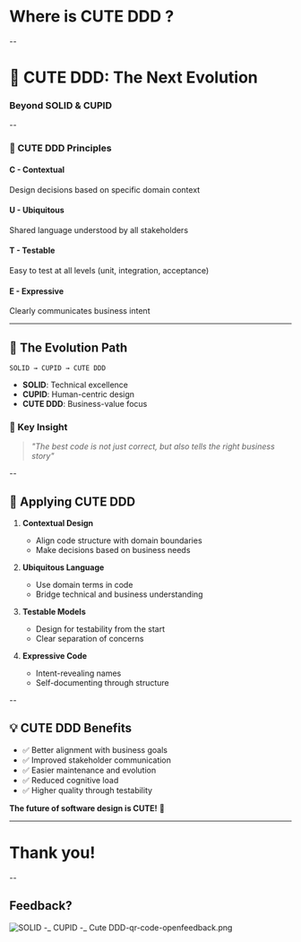 # Where is CUTE DDD ?

--

# 🌟 CUTE DDD: The Next Evolution
### Beyond SOLID & CUPID

--

### 🎯 CUTE DDD Principles

#### **C** - **Contextual**
Design decisions based on specific domain context


#### **U** - **Ubiquitous**
Shared language understood by all stakeholders


#### **T** - **Testable**
Easy to test at all levels (unit, integration, acceptance)


#### **E** - **Expressive**
Clearly communicates business intent


---

## 🔄 The Evolution Path

```
SOLID → CUPID → CUTE DDD
```

- **SOLID**: Technical excellence
- **CUPID**: Human-centric design
- **CUTE DDD**: Business-value focus

### 🎯 Key Insight
> _"The best code is not just correct, but also tells the right business story"_

--

## 🚀 Applying CUTE DDD

1. **Contextual Design**
   - Align code structure with domain boundaries
   - Make decisions based on business needs

2. **Ubiquitous Language**
   - Use domain terms in code
   - Bridge technical and business understanding

3. **Testable Models**
   - Design for testability from the start
   - Clear separation of concerns

4. **Expressive Code**
   - Intent-revealing names
   - Self-documenting through structure

--

## 💡 CUTE DDD Benefits

- ✅ Better alignment with business goals
- ✅ Improved stakeholder communication
- ✅ Easier maintenance and evolution
- ✅ Reduced cognitive load
- ✅ Higher quality through testability

**The future of software design is CUTE!** 🌈


---

# Thank you!

--

## Feedback?

![SOLID -_ CUPID -_ Cute DDD-qr-code-openfeedback.png](./img/SOLID%20-_%20CUPID%20-_%20Cute%20DDD-qr-code-openfeedback.png)
